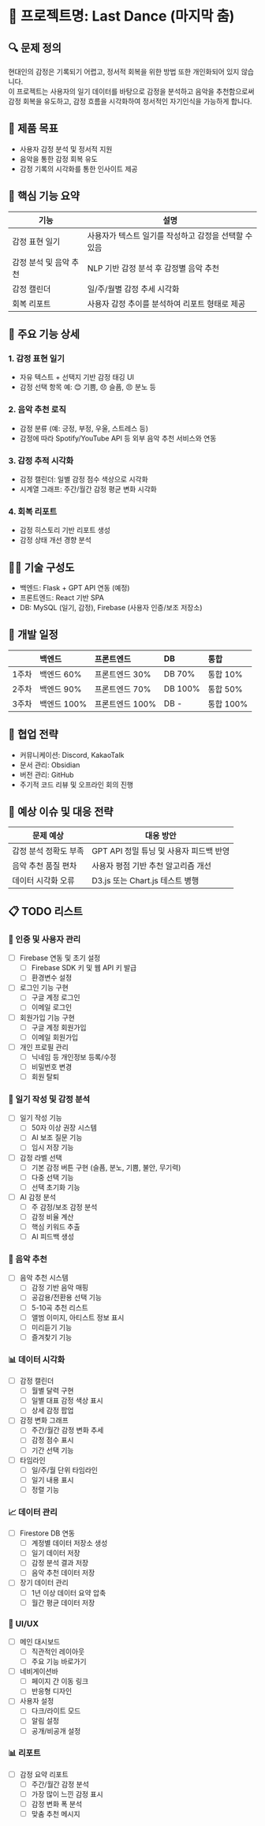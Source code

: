 # 🧩 프로젝트명: Last Dance (마지막 춤)

## 🔍 문제 정의

현대인의 감정은 기록되기 어렵고, 정서적 회복을 위한 방법 또한 개인화되어 있지 않습니다.  
이 프로젝트는 사용자의 일기 데이터를 바탕으로 감정을 분석하고 음악을 추천함으로써 감정 회복을 유도하고, 감정 흐름을 시각화하여 정서적인 자기인식을 가능하게 합니다.

## 🎯 제품 목표

- 사용자 감정 분석 및 정서적 지원
- 음악을 통한 감정 회복 유도
- 감정 기록의 시각화를 통한 인사이트 제공

## 📌 핵심 기능 요약

| 기능 | 설명 |
|------|------|
| 감정 표현 일기 | 사용자가 텍스트 일기를 작성하고 감정을 선택할 수 있음 |
| 감정 분석 및 음악 추천 | NLP 기반 감정 분석 후 감정별 음악 추천 |
| 감정 캘린더 | 일/주/월별 감정 추세 시각화 |
| 회복 리포트 | 사용자 감정 추이를 분석하여 리포트 형태로 제공 |

## 🧪 주요 기능 상세

### 1. 감정 표현 일기
- 자유 텍스트 + 선택지 기반 감정 태깅 UI
- 감정 선택 항목 예: 😊 기쁨, 😞 슬픔, 😠 분노 등

### 2. 음악 추천 로직
- 감정 분류 (예: 긍정, 부정, 우울, 스트레스 등)
- 감정에 따라 Spotify/YouTube API 등 외부 음악 추천 서비스와 연동

### 3. 감정 추적 시각화
- 감정 캘린더: 일별 감정 점수 색상으로 시각화
- 시계열 그래프: 주간/월간 감정 평균 변화 시각화

### 4. 회복 리포트
- 감정 히스토리 기반 리포트 생성
- 감정 상태 개선 경향 분석

## 🧑‍💻 기술 구성도

- 백엔드: Flask + GPT API 연동 (예정)
- 프론트엔드: React 기반 SPA
- DB: MySQL (일기, 감정), Firebase (사용자 인증/보조 저장소)

## 📆 개발 일정

|       | 백엔드      | 프론트엔드      | DB      | 통합      |
|:------|:------------|:----------------|:--------|:----------|
| 1주차 | 백엔드 60%  | 프론트엔드 30%  | DB 70%  | 통합 10%  |
| 2주차 | 백엔드 90%  | 프론트엔드 70%  | DB 100% | 통합 50%  |
| 3주차 | 백엔드 100% | 프론트엔드 100% | DB -    | 통합 100% |

## 🧠 협업 전략

- 커뮤니케이션: Discord, KakaoTalk
- 문서 관리: Obsidian
- 버전 관리: GitHub
- 주기적 코드 리뷰 및 오프라인 회의 진행

## 🚧 예상 이슈 및 대응 전략

| 문제 예상 | 대응 방안 |
|-----------|-----------|
| 감정 분석 정확도 부족 | GPT API 정밀 튜닝 및 사용자 피드백 반영 |
| 음악 추천 품질 편차 | 사용자 평점 기반 추천 알고리즘 개선 |
| 데이터 시각화 오류 | D3.js 또는 Chart.js 테스트 병행 |

## 📋 TODO 리스트

### 🔐 인증 및 사용자 관리
- [ ] Firebase 연동 및 초기 설정
  - [ ] Firebase SDK 키 및 웹 API 키 발급
  - [ ] 환경변수 설정
- [ ] 로그인 기능 구현
  - [ ] 구글 계정 로그인
  - [ ] 이메일 로그인
- [ ] 회원가입 기능 구현
  - [ ] 구글 계정 회원가입
  - [ ] 이메일 회원가입
- [ ] 개인 프로필 관리
  - [ ] 닉네임 등 개인정보 등록/수정
  - [ ] 비밀번호 변경
  - [ ] 회원 탈퇴

### 📝 일기 작성 및 감정 분석
- [ ] 일기 작성 기능
  - [ ] 50자 이상 권장 시스템
  - [ ] AI 보조 질문 기능
  - [ ] 임시 저장 기능
- [ ] 감정 라벨 선택
  - [ ] 기본 감정 버튼 구현 (슬픔, 분노, 기쁨, 불안, 무기력)
  - [ ] 다중 선택 기능
  - [ ] 선택 초기화 기능
- [ ] AI 감정 분석
  - [ ] 주 감정/보조 감정 분석
  - [ ] 감정 비율 계산
  - [ ] 핵심 키워드 추출
  - [ ] AI 피드백 생성

### 🎵 음악 추천
- [ ] 음악 추천 시스템
  - [ ] 감정 기반 음악 매핑
  - [ ] 공감용/전환용 선택 기능
  - [ ] 5-10곡 추천 리스트
  - [ ] 앨범 이미지, 아티스트 정보 표시
  - [ ] 미리듣기 기능
  - [ ] 즐겨찾기 기능

### 📊 데이터 시각화
- [ ] 감정 캘린더
  - [ ] 월별 달력 구현
  - [ ] 일별 대표 감정 색상 표시
  - [ ] 상세 감정 팝업
- [ ] 감정 변화 그래프
  - [ ] 주간/월간 감정 변화 추세
  - [ ] 감정 점수 표시
  - [ ] 기간 선택 기능
- [ ] 타임라인
  - [ ] 일/주/월 단위 타임라인
  - [ ] 일기 내용 표시
  - [ ] 정렬 기능

### 📈 데이터 관리
- [ ] Firestore DB 연동
  - [ ] 계정별 데이터 저장소 생성
  - [ ] 일기 데이터 저장
  - [ ] 감정 분석 결과 저장
  - [ ] 음악 추천 데이터 저장
- [ ] 장기 데이터 관리
  - [ ] 1년 이상 데이터 요약 압축
  - [ ] 월간 평균 데이터 저장

### 🎨 UI/UX
- [ ] 메인 대시보드
  - [ ] 직관적인 레이아웃
  - [ ] 주요 기능 바로가기
- [ ] 네비게이션바
  - [ ] 페이지 간 이동 링크
  - [ ] 반응형 디자인
- [ ] 사용자 설정
  - [ ] 다크/라이트 모드
  - [ ] 알림 설정
  - [ ] 공개/비공개 설정

### 📊 리포트
- [ ] 감정 요약 리포트
  - [ ] 주간/월간 감정 분석
  - [ ] 가장 많이 느낀 감정 표시
  - [ ] 감정 변화 폭 분석
  - [ ] 맞춤 추천 메시지
